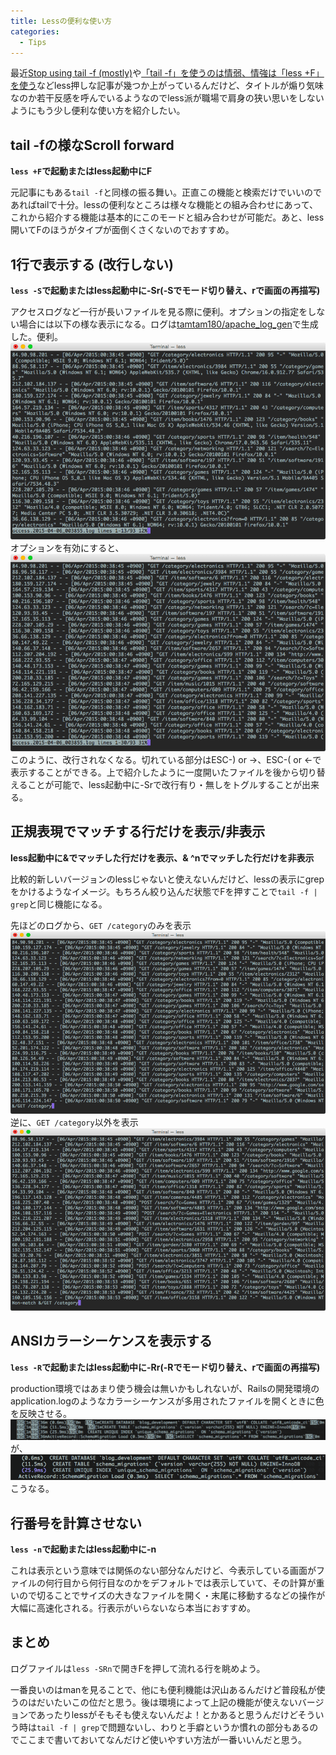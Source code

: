 ```yaml
---
title: Lessの便利な使い方
categories:
  - Tips
---
```


最近[Stop using tail -f (mostly)](http://www.brianstorti.com/stop-using-tail/)や[「tail -f」を使うのは情弱、情強は「less +F」を使う](http://www.softantenna.com/wp/unix/stop-using-tail-f/)などless押しな記事が幾つか上がっているんだけど、タイトルが煽り気味なのか若干反感を呼んでいるようなのでless派が職場で肩身の狭い思いをしないようにもう少し便利な使い方を紹介したい。

## tail -fの様なScroll forward

**`less +F`で起動またはless起動中にF**

元記事にもある`tail -f`と同様の振る舞い。正直この機能と検索だけでいいのであればtailで十分。lessの便利なところは様々な機能との組み合わせにあって、これから紹介する機能は基本的にこのモードと組み合わせが可能だ。あと、less開いてFのほうがタイプが面倒くさくないのでおすすめ。

## 1行で表示する (改行しない)

**`less -S`で起動またはless起動中に-Sr(-Sでモード切り替え、rで画面の再描写)**

アクセスログなど一行が長いファイルを見る際に便利。オプションの指定をしない場合には以下の様な表示になる。ログは[tamtam180/apache_log_gen](https://github.com/tamtam180/apache_log_gen)で生成した。便利。
![](/assets/images/less-tips/less-1.png)
オプションを有効にすると、
![](/assets/images/less-tips/less-2.png)
このように、改行されなくなる。切れている部分はESC-) or →、ESC-( or ←で表示することができる。上で紹介したように一度開いたファイルを後から切り替えることが可能で、less起動中に-Srで改行有り・無しをトグルすることが出来る。

## 正規表現でマッチする行だけを表示/非表示

**less起動中に&でマッチした行だけを表示、& ^nでマッチした行だけを非表示**

比較的新しいバージョンのlessじゃないと使えないんだけど、lessの表示にgrepをかけるようなイメージ。もちろん絞り込んだ状態でFを押すことで`tail -f | grep`と同じ機能になる。

先ほどのログから、`GET /category`のみを表示
![](/assets/images/less-tips/less-3.png)
逆に、`GET /category`以外を表示
![](/assets/images/less-tips/less-4.png)

## ANSIカラーシーケンスを表示する

**`less -R`で起動またはless起動中に-Rr(-Rでモード切り替え、rで画面の再描写)**

production環境ではあまり使う機会は無いかもしれないが、Railsの開発環境のapplication.logのようなカラーシーケンスが多用されたファイルを開くときに色を反映させる。
![](/assets/images/less-tips/less-5.png)
が、
![](/assets/images/less-tips/less-6.png)
こうなる。

## 行番号を計算させない

**`less -n`で起動またはless起動中に-n**

これは表示という意味では関係のない部分なんだけど、今表示している画面がファイルの何行目から何行目なのかをデフォルトでは表示していて、その計算が重いので切ることでサイズの大きなファイルを開く・末尾に移動するなどの操作が大幅に高速化される。行表示がいらないなら本当におすすめ。

## まとめ

ログファイルは`less -SRn`で開きFを押して流れる行を眺めよう。

一番良いのはmanを見ることで、他にも便利機能は沢山あるんだけど普段私が使うのはだいたいこの位だと思う。後は環境によって上記の機能が使えないバージョンであったりlessがそもそも使えないんだよ！とかあると思うんだけどそういう時は`tail -f | grep`で問題ないし、わりと手癖というか慣れの部分もあるのでここまで書いておいてなんだけど使いやすい方法が一番いいんだと思う。
